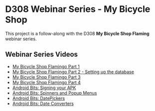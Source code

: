 # D308 Webinar Series - My Bicycle Shop

This project is a follow-along with the D308 **My Bicycle Shop Flaming** webinar series.

## Webinar Series Videos

* [My Bicycle Shop Flamingo Part 1][1]
* [My Bicycle Shop Flamingo Part 2 - Setting up the database][2]
* [My Bicycle Shop Flamingo Part 3][3]
* [My Bicycle Shop Flamingo Part 4][4]
* [Android Bits: Signing your APK][5]
* [Android Bits: Spinners and Popup Menus][6]
* [Android Bits: DatePickers][7]
* [Android Bits: Date Converters][8]

[1]: https://wgu.hosted.panopto.com/Panopto/Pages/Viewer.aspx?id=5369afca-ae01-4205-bfea-b02b016e37e1&query=D308%20flamingo "C196 D308 My Bicycle Shop Flamingo Part 1"

[2]: https://wgu.hosted.panopto.com/Panopto/Pages/Viewer.aspx?id=2bbc9149-eebd-4c2f-a889-b03201621056&query=D308%20flamingo "C196 D308 My Bicycle Shop Flamingo Part 2"

[3]: https://wgu.hosted.panopto.com/Panopto/Pages/Viewer.aspx?id=10eaa2f1-1994-4794-93a5-b039016bcd0b&query=D308%20flamingo "C196 D308 My Bicycle Shop Flamingo Part 3"

[4]: https://wgu.hosted.panopto.com/Panopto/Pages/Viewer.aspx?id=46fa8b12-3489-4546-a3ee-b047016bb40b&query=D308%20flamingo "C196 D308 My Bicycle Shop Flamingo Part 4"

[5]: https://wgu.hosted.panopto.com/Panopto/Pages/Viewer.aspx?id=b3fd49d2-9f34-4191-8949-ae70015b2905&query=D308 "C196 and D308 Android Bits: Signing your APK"

[6]: https://wgu.hosted.panopto.com/Panopto/Pages/Viewer.aspx?id=825b2d2d-c253-48af-aa32-ae550159dc8a&query=D308 "C196 and D308 Android Bits: Spinners and Popup Menus"

[7]: https://wgu.hosted.panopto.com/Panopto/Pages/Viewer.aspx?id=d84d6499-ca8b-480d-af00-ae5c014b5de6&query=D308 "C196 and D308 Android Bits: DatePickers"

[8]: https://wgu.hosted.panopto.com/Panopto/Pages/Viewer.aspx?id=47ef3153-6bf5-4501-9438-ad89011f0590&query=D308 "C196 and D308 Android Bits:  Date Converters"
